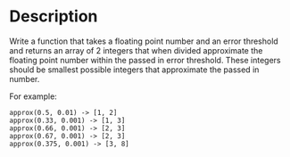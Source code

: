 Description
===========
Write a function that takes a floating point number and an error threshold and returns an array of 2 integers that when divided approximate the floating point number within the passed in error threshold. These integers should be smallest possible integers that approximate the passed in number. 

For example:

	approx(0.5, 0.01) -> [1, 2]
	approx(0.33, 0.001) -> [1, 3]
	approx(0.66, 0.001) -> [2, 3]
	approx(0.67, 0.001) -> [2, 3]
	approx(0.375, 0.001) -> [3, 8]


